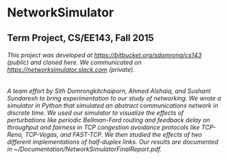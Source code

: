# NetworkSimulator
## Term Project, CS/EE143, Fall 2015
###### This project was developed at https://bitbucket.org/sdomrong/cs143 (public) and cloned here. We communicated on https://networksimulator.slack.com (private).
###### A team effort by Sith Domrongkitchaiporn, Ahmed Alshaia, and Sushant Sundaresh to bring experimentation to our study of networking. We wrote a simulator in Python that simulated an abstract communications network in discrete time. We used our simulator to visualize the effects of perturbations like periodic Bellman-Ford routing and feedback delay on throughput and fairness in TCP congestion avoidance protocols like TCP-Reno, TCP-Vegas, and FAST-TCP. We then studied the effects of two different implementations of half-duplex links. Our results are documented in ~/Documentation/NetworkSimulatorFinalReport.pdf.
